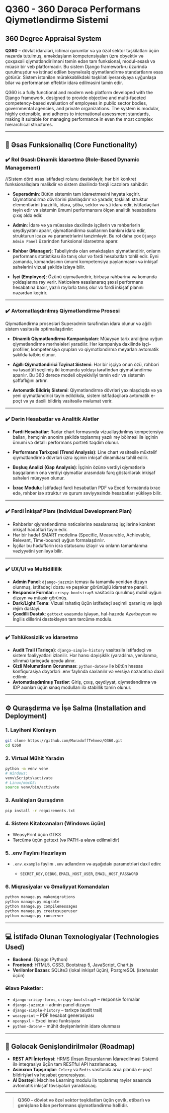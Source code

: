# Q360 - 360 Dərəcə Performans Qiymətləndirmə Sistemi

## 360 Degree Appraisal System

**Q360** – dövlət idarələri, ictimai qurumlar və ya özəl sektor təşkilatları üçün nəzərdə tutulmuş, əməkdaşların kompetensiyaları üzrə obyektiv və çoxşaxəli qiymətləndirilməni təmin edən tam funksional, modul-əsaslı və müasir bir veb platformadır. Bu sistem Django framework-u üzərində qurulmuşdur və istinad edilən beynəlxalq qiymətləndirmə standartlarını əsas götürür. Sistem istənilən mürəkkəblikdəki təşkilati iyerarxiyaya uyğunlaşa bilər və performansın effektiv idarə edilməsini təmin edir.

Q360 is a fully functional and modern web platform developed with the Django framework, designed to provide objective and multi-faceted competency-based evaluation of employees in public sector bodies, governmental agencies, and private organizations. The system is modular, highly extensible, and adheres to international assessment standards, making it suitable for managing performance in even the most complex hierarchical structures.

---

## 🔹 Əsas Funksionallıq (Core Functionality)

### ✔️ Rol Əsaslı Dinamik İdarəetmə (Role-Based Dynamic Management)

//Sistem dörd əsas istifadəçi rolunu dəstəkləyir, hər biri konkret funksionallıqlara malikdir və sistem daxilində fərqli icazələrə sahibdir:

* **Superadmin**: Bütün sistemin tam idarəetməsini həyata keçirir. Qiymətləndirmə dövrlərini planlaşdırır və yaradır, təşkilati struktur elementlərini (nazirlik, idarə, şöbə, sektor və s.) idarə edir, istifadəçiləri təyin edir və sistemin ümumi performansını ölçən analitik hesabatlara çıxış əldə edir.

* **Admin**: İdarə və ya müəssisə daxilində işçilərin və rəhbərlərin qeydiyyatını aparır, qiymətləndirmə suallarının bankını idarə edir, strukturun icazə və parametrlərini tənzimləyir. Bu rol daha çox `Django Admin Panel` üzərindən funksional idarəetmə aparır.

* **Rəhbər (Manager)**: Tabeliyində olan əməkdaşları qiymətləndirir, onların performans statistikası ilə tanış olur və fərdi hesabatları təhlil edir. Eyni zamanda, komandasının ümumi kompetensiya paylanmasını və inkişaf sahələrini vizual şəkildə izləyə bilir.

* **İşçi (Employee)**: Özünü qiymətləndirir, birbaşa rəhbərinə və komanda yoldaşlarına rəy verir. Nəticələrə əsaslanaraq şəxsi performans hesabatına baxır, yazılı rəylərlə tanış olur və fərdi inkişaf planını nəzərdən keçirir.

---

### ✔️ Avtomatlaşdırılmış Qiymətləndirmə Prosesi

Qiymətləndirmə prosesləri Superadmin tərəfindən idarə olunur və ağıllı sistem vasitəsilə optimallaşdırılır:

* **Dinamik Qiymətləndirmə Kampaniyaları**: Müəyyən tarix aralığına uyğun qiymətləndirmə mərhələləri yaradılır. Hər kampaniya daxilində işçi-profiller, kompetensiya qrupları və qiymətləndirmə meyarları avtomatik şəkildə tətbiq olunur.

* **Ağıllı Qiymətləndirici Təyinat Sistemi**: Hər bir işçiyə onun özü, rəhbəri və təsadüfi seçilmiş iki komanda yoldaşı tərəfindən qiymətləndirmə aparılır. Bu 360 dərəcə modeli obyekivliyi təmin edir və sistemin şəffaflığını artırır.

* **Avtomatik Bildiriş Sistemi**: Qiymətləndirmə dövrləri yaxınlaşdıqda və ya yeni qiymətləndirici təyin edildikdə, sistem istifadəçilərə avtomatik e-poçt və ya daxili bildiriş vasitəsilə məlumat verir.

---

### ✔️ Dərin Hesabatlar və Analitik Alətlər

* **Fərdi Hesabatlar**: Radar chart formasında vizuallaşdırılmış kompetensiya balları, həmçinin anonim şəkildə toplanmış yazılı rəy bölməsi ilə işçinin ümumi və detallı performans portreti təqdim olunur.

* **Performans Tarixçəsi (Trend Analysis)**: Line chart vasitəsilə müxtəlif qiymətləndirmə dövrləri üzrə işçinin inkişaf dinamikası təhlil edilir.

* **Boşluq Analizi (Gap Analysis)**: İşçinin özünə verdiyi qiymətlərlə başqalarının ona verdiyi qiymətlər arasındakı fərq göstərilərək inkişaf sahələri müəyyən olunur.

* **İxrac Modulu**: İstifadəçi fərdi hesabatları PDF və Excel formatında ixrac edə, rəhbər isə struktur və qurum səviyyəsində hesabatları yükləyə bilir.

---

### ✔️ Fərdi İnkişaf Planı (Individual Development Plan)

* Rəhbərlər qiymətləndirmə nəticələrinə əsaslanaraq işçilərinə konkret inkişaf hədəfləri təyin edir.
* Hər bir hədəf SMART modelinə (Specific, Measurable, Achievable, Relevant, Time-bound) uyğun formalaşdırılır.
* İşçilər bu hədəflərin icra statusunu izləyir və onların tamamlanma vəziyyətini yeniləyə bilir.

---

### ✔️ UX/UI və Multidillilik

* **Admin Panel**: `django-jazzmin` teması ilə tamamilə yenidən dizayn olunmuş, istifadəçi dostu və peşəkar görünüşlü idarəetmə paneli.
* **Responsiv Formlar**: `crispy-bootstrap5` vasitəsilə qurulmuş mobil uyğun dizayn və müasir görünüş.
* **Dark/Light Tema**: Vizual rahatlıq üçün istifadəçi seçimli qaranlıq və işıqlı rejim dəstəyi.
* **Çoxdilli Dəstək**: `gettext` əsasında işləyən, hal-hazırda Azərbaycan və İngilis dillərini dəstəkləyən tam tərcümə modulu.

---

### ✔️ Təhlükəsizlik və İdarəetmə

* **Audit Trail (Tarixçə)**: `django-simple-history` vasitəsilə istifadəçi və sistem fəaliyyətləri izlənilir. Hər hansı dəyişiklik (yaradılma, yenilənmə, silinmə) tarixçədə qeydə alınır.
* **Gizli Məlumatların Qorunması**: `python-dotenv` ilə bütün həssas konfiqurasiya dəyərləri .env faylında saxlanılır və versiya nəzarətinə daxil edilmir.
* **Avtomatlaşdırılmış Testlər**: Giriş, çıxış, qeydiyyat, qiymətləndirmə və IDP axınları üçün sınaq modulları ilə stabillik təmin olunur.

---

## ⚙️ Quraşdırma və İşə Salma (Installation and Deployment)

### 1. Layihəni Klonlayın

```bash
git clone https://github.com/MuradoffTehmez/Q360.git
cd Q360
```

### 2. Virtual Mühit Yaradın

```bash
python -m venv venv
# Windows:
venv\Scripts\activate
# Linux/macOS:
source venv/bin/activate
```

### 3. Asılılıqları Quraşdırın

```bash
pip install -r requirements.txt
```

### 4. Sistem Kitabxanaları (Windows üçün)

* WeasyPrint üçün GTK3
* Tərcümə üçün gettext (və PATH-a əlavə edilməlidir)

### 5. .env Faylını Hazırlayın

* `.env.example` faylını `.env` adlandırın və aşağıdakı parametrləri daxil edin:

  * `SECRET_KEY`, `DEBUG`, `EMAIL_HOST_USER`, `EMAIL_HOST_PASSWORD`

### 6. Miqrasiyalar və Əməliyyat Komandaları

```bash
python manage.py makemigrations
python manage.py migrate
python manage.py compilemessages
python manage.py createsuperuser
python manage.py runserver
```

---

## 💻 İstifadə Olunan Texnologiyalar (Technologies Used)

* **Backend**: Django (Python)
* **Frontend**: HTML5, CSS3, Bootstrap 5, JavaScript, Chart.js
* **Verilənlər Bazası**: SQLite3 (lokal inkişaf üçün), PostgreSQL (istehsalat üçün)

### Əlavə Paketlər:

* `django-crispy-forms`, `crispy-bootstrap5` – responsiv formalar
* `django-jazzmin` – admin panel dizaynı
* `django-simple-history` – tarixçə (audit trail)
* `weasyprint` – PDF hesabat generasiyası
* `openpyxl` – Excel ixrac funksiyası
* `python-dotenv` – mühit dəyişənlərinin idarə olunması


---

## 🚀 Gələcək Genişləndirilmələr (Roadmap)

* **REST API İnterfeysi**: HRMS (İnsan Resurslarının İdarəedilməsi Sistemi) ilə inteqrasiya üçün tam RESTful API hazırlanacaq.
* **Asinxron Tapşırıqlar**: `Celery` və `Redis` vasitəsilə arxa planda e-poçt bildirişləri və hesabat generasiyası.
* **AI Dəstəyi**: Machine Learning modulu ilə toplanmış rəylər əsasında avtomatik inkişaf tövsiyələri yaradılacaq.

---

> **Q360 – dövlət və özəl sektor təşkilatları üçün çevik, etibarlı və genişlənə bilən performans qiymətləndirmə həllidir.**

